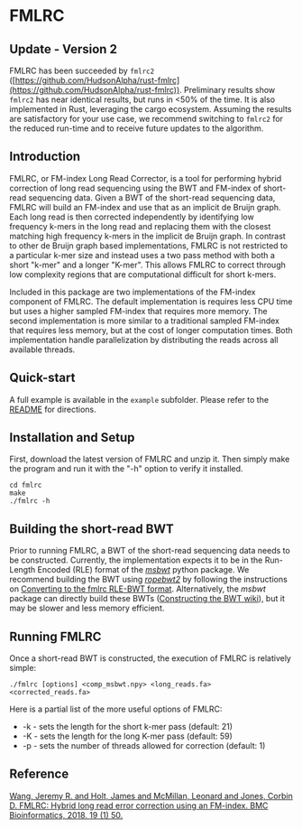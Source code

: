 # FMLRC
## Update - Version 2
FMLRC has been succeeded by `fmlrc2` ([https://github.com/HudsonAlpha/rust-fmlrc](https://github.com/HudsonAlpha/rust-fmlrc)). 
Preliminary results show `fmlrc2` has near identical results, but runs in <50% of the time. 
It is also implemented in Rust, leveraging the cargo ecosystem. 
Assuming the results are satisfactory for your use case, we recommend switching to `fmlrc2` for the reduced run-time and to receive future updates to the algorithm.

## Introduction
FMLRC, or FM-index Long Read Corrector, is a tool for performing hybrid correction of long read sequencing using the BWT and FM-index of short-read sequencing data.
Given a BWT of the short-read sequencing data, FMLRC will build an FM-index and use that as an implicit de Bruijn graph.
Each long read is then corrected independently by identifying low frequency k-mers in the long read and replacing them with the closest matching high frequency k-mers in the implicit de Bruijn graph.
In contrast to other de Bruijn graph based implementations, FMLRC is not restricted to a particular k-mer size and instead uses a two pass method with both a short "k-mer" and a longer "K-mer".
This allows FMLRC to correct through low complexity regions that are computational difficult for short k-mers.

Included in this package are two implementations of the FM-index component of FMLRC.
The default implementation is requires less CPU time but uses a higher sampled FM-index that requires more memory.
The second implementation is more similar to a traditional sampled FM-index that requires less memory, but at the cost of longer computation times.
Both implementation handle parallelization by distributing the reads across all available threads.

## Quick-start
A full example is available in the `example` subfolder.  Please refer to the [README](https://github.com/holtjma/fmlrc/tree/master/example) for directions.

## Installation and Setup
First, download the latest version of FMLRC and unzip it.  Then simply make the program and run it with the "-h" option to verify it installed.

    cd fmlrc
    make
    ./fmlrc -h

## Building the short-read BWT
Prior to running FMLRC, a BWT of the short-read sequencing data needs to be constructed.
Currently, the implementation expects it to be in the Run-Length Encoded (RLE) format of the [*msbwt*](https://github.com/holtjma/msbwt) python package.
We recommend building the BWT using [*ropebwt2*](https://github.com/lh3/ropebwt2) by following the instructions on [Converting to the fmlrc RLE-BWT format](https://github.com/holtjma/fmlrc/wiki/Converting-to-the-fmlrc-RLE-BWT-format).
Alternatively, the *msbwt* package can directly build these BWTs ([Constructing the BWT wiki](https://github.com/holtjma/msbwt/wiki/Constructing-the-MSBWT)), but it may be slower and less memory efficient.

## Running FMLRC
Once a short-read BWT is constructed, the execution of FMLRC is relatively simple:

    ./fmlrc [options] <comp_msbwt.npy> <long_reads.fa> <corrected_reads.fa>

Here is a partial list of the more useful options of FMLRC:

* -k - sets the length for the short k-mer pass (default: 21)
* -K - sets the length for the long K-mer pass (default: 59)
* -p - sets the number of threads allowed for correction (default: 1)

## Reference

[Wang, Jeremy R. and Holt, James and McMillan, Leonard and Jones, Corbin D. FMLRC: Hybrid long read error correction using an FM-index. BMC Bioinformatics, 2018. 19 (1) 50.](https://bmcbioinformatics.biomedcentral.com/articles/10.1186/s12859-018-2051-3)
